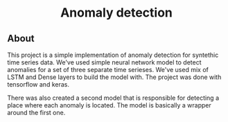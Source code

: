 <center><h1>Anomaly detection</h1></center>

<h2>About</h2>

This project is a simple implementation of anomaly detection for syntethic time series data. We've used simple neural network model to detect anomalies for a set of three separate time serieses. We've used mix of LSTM and Dense layers to build the model with. The project was done with tensorflow and keras.

There was also created a second model that is responsible for detecting  a place where each anomaly is located. The model is basically a wrapper around the first one.